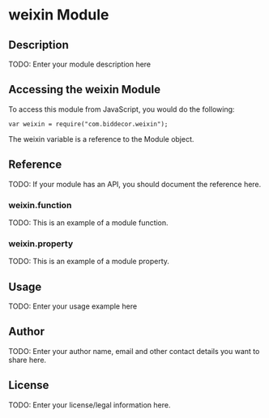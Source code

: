 # weixin Module

## Description

TODO: Enter your module description here

## Accessing the weixin Module

To access this module from JavaScript, you would do the following:

    var weixin = require("com.biddecor.weixin");

The weixin variable is a reference to the Module object.

## Reference

TODO: If your module has an API, you should document
the reference here.

### weixin.function

TODO: This is an example of a module function.

### weixin.property

TODO: This is an example of a module property.

## Usage

TODO: Enter your usage example here

## Author

TODO: Enter your author name, email and other contact
details you want to share here.

## License

TODO: Enter your license/legal information here.
